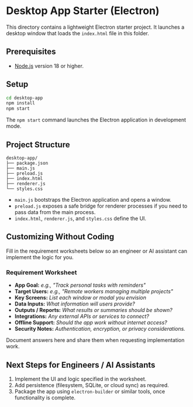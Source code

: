 # Desktop App Starter (Electron)

This directory contains a lightweight Electron starter project. It launches a desktop window that loads the `index.html` file in this folder.

## Prerequisites

- [Node.js](https://nodejs.org/) version 18 or higher.

## Setup

```bash
cd desktop-app
npm install
npm start
```

The `npm start` command launches the Electron application in development mode.

## Project Structure

```
desktop-app/
├── package.json
├── main.js
├── preload.js
├── index.html
├── renderer.js
└── styles.css
```

- `main.js` bootstraps the Electron application and opens a window.
- `preload.js` exposes a safe bridge for renderer processes if you need to pass data from the main process.
- `index.html`, `renderer.js`, and `styles.css` define the UI.

## Customizing Without Coding

Fill in the requirement worksheets below so an engineer or AI assistant can implement the logic for you.

### Requirement Worksheet

- **App Goal:** _e.g., "Track personal tasks with reminders"_
- **Target Users:** _e.g., "Remote workers managing multiple projects"_
- **Key Screens:** _List each window or modal you envision_
- **Data Inputs:** _What information will users provide?_ 
- **Outputs / Reports:** _What results or summaries should be shown?_
- **Integrations:** _Any external APIs or services to connect?_ 
- **Offline Support:** _Should the app work without internet access?_
- **Security Notes:** _Authentication, encryption, or privacy considerations._

Document answers here and share them when requesting implementation work.

## Next Steps for Engineers / AI Assistants

1. Implement the UI and logic specified in the worksheet.
2. Add persistence (filesystem, SQLite, or cloud sync) as required.
3. Package the app using `electron-builder` or similar tools, once functionality is complete.
